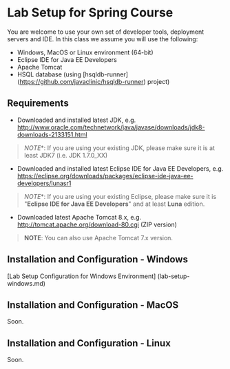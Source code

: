 # Lab Setup for Spring Course

You are welcome to use your own set of developer tools, deployment servers and IDE. In this class we assume you will use the following:
* Windows, MacOS or Linux environment (64-bit)
* Eclipse IDE for Java EE Developers
* Apache Tomcat
* HSQL database (using [hsqldb-runner] (https://github.com/javaclinic/hsqldb-runner) project)

## Requirements
* Downloaded and installed latest JDK, e.g. http://www.oracle.com/technetwork/java/javase/downloads/jdk8-downloads-2133151.html
> *NOTE**: If you are using your existing JDK, please make sure it is at least JDK7 (i.e. JDK 1.7.0_XX)
* Downloaded and installed latest Eclipse IDE for Java EE Developers, e.g. https://eclipse.org/downloads/packages/eclipse-ide-java-ee-developers/lunasr1
> *NOTE**: If you are using your existing Eclipse, please make sure it is "**Eclipse IDE for Java EE Developers**" and at least **Luna** edition.
* Downloaded latest Apache Tomcat 8.x, e.g. http://tomcat.apache.org/download-80.cgi (ZIP version)
> **NOTE**: You can also use Apache Tomcat 7.x version.

## Installation and Configuration - Windows
[Lab Setup Configuration for Windows Environment] (lab-setup-windows.md)

## Installation and Configuration - MacOS
Soon.

## Installation and Configuration - Linux
Soon.

